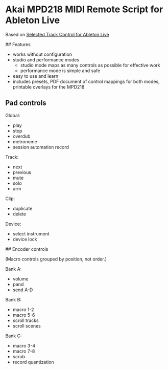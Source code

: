 # Akai MPD218 MIDI Remote Script for Ableton Live

Based on [Selected Track Control for Ableton Live](http://stc.wiffbi.com/)

## Features

- works without configuration
- studio and performance modes
    - studio mode maps as many controls as possible for effective work
    - performance mode is simple and safe
- easy to use and learn
- includes presets, PDF document of control mappings for both modes, printable overlays for the MPD218

## Pad controls

Global:
- play
- stop
- overdub
- metronome
- session automation record

Track:
- next
- previous
- mute
- solo
- arm

Clip:
- duplicate
- delete

Device:
- select instrument
- device lock

## Encoder controls

(Macro controls grouped by position, not order.)

Bank A:
- volume
- pand
- send A-D

Bank B:
- macro 1-2
- macro 5-6
- scroll tracks
- scroll scenes

Bank C:
- macro 3-4
- macro 7-8
- scrub
- record quantization

